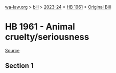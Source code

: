 [wa-law.org](/) > [bill](/bill/) > [2023-24](/bill/2023-24/) > [HB 1961](/bill/2023-24/hb/1961/) > [Original Bill](/bill/2023-24/hb/1961/1/)

# HB 1961 - Animal cruelty/seriousness

[Source](http://lawfilesext.leg.wa.gov/biennium/2023-24/Pdf/Bills/House%20Bills/1961.pdf)

## Section 1